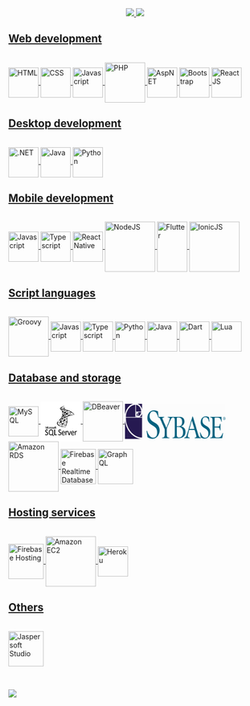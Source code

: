 <div align="center">
  <a href="https://github.com/pedrocorrea2002">
  <img height="180em" src="https://github-readme-stats.vercel.app/api?username=pedrocorrea2002&show_icons=true&theme=dark&include_all_commits=true&count_private=false"/>
  <img height="180em" src="https://github-readme-stats.vercel.app/api/top-langs/?username=pedrocorrea2002&layout=compact&langs_count=10&theme=dark"/>
</div>
  
<h2>Web development</h2>
<div style="display: inline_block"><br>
  <img align="center" title="HTML" tag="HTML" height="60" width="60" src="https://cdn.jsdelivr.net/gh/devicons/devicon/icons/html5/html5-original.svg">
  <img align="center" title="CSS" height="60" width="60" src="https://cdn.jsdelivr.net/gh/devicons/devicon/icons/css3/css3-original.svg">
  <img align="center" title="Javascript" height="60" width="60" src="https://cdn.jsdelivr.net/gh/devicons/devicon/icons/javascript/javascript-original.svg">
  <img align="center" title="PHP" height="80" width="80" src="https://cdn.jsdelivr.net/gh/devicons/devicon@latest/icons/php/php-original.svg">
  <img align="center" title="AspNET" height="60" width="60" src="https://cdn.jsdelivr.net/gh/devicons/devicon/icons/csharp/csharp-original.svg">
  <img align="center" title="Bootstrap" height="60" width="60" src="https://cdn.jsdelivr.net/gh/devicons/devicon/icons/bootstrap/bootstrap-original-wordmark.svg">
  <img align="center" title="ReactJS" height="60" width="60" src="https://cdn.jsdelivr.net/gh/devicons/devicon/icons/react/react-original.svg">
</div>
  
<h2>Desktop development</h2>
<div style="display: inline_block"><br>
  <img align="center" title=".NET" height="60" width="60" src="https://cdn.jsdelivr.net/gh/devicons/devicon/icons/dot-net/dot-net-plain-wordmark.svg">
  <img align="center" title="Java" height="60" width="60" src="https://cdn.jsdelivr.net/gh/devicons/devicon/icons/java/java-original.svg">
  <img align="center" title="Python" height="60" width="60" src="https://cdn.jsdelivr.net/gh/devicons/devicon/icons/python/python-original.svg">
</div>
  
<h2>Mobile development</h2>
<div style="display: inline_block"><br>
  <img align="center" title="Javascript" height="60" width="60" src="https://cdn.jsdelivr.net/gh/devicons/devicon/icons/javascript/javascript-original.svg">
  <img align="center" title="Typescript" height="60" width="60" src="https://cdn.jsdelivr.net/gh/devicons/devicon/icons/typescript/typescript-original.svg">
  <img align="center" title="ReactNative" height="60" width="60" src="https://cdn.jsdelivr.net/gh/devicons/devicon/icons/react/react-original.svg">
  <img align="center" title="NodeJS" height="100" width="100" src="https://cdn.jsdelivr.net/gh/devicons/devicon/icons/nodejs/nodejs-original-wordmark.svg">
  <img align="center" title="Flutter" height="100" width="60" src="https://cdn.jsdelivr.net/gh/devicons/devicon/icons/flutter/flutter-original.svg">
  <img align="center" title="IonicJS" height="100" width="100" src="https://cdn.jsdelivr.net/gh/devicons/devicon/icons/ionic/ionic-original-wordmark.svg">
</div>
  
<h2>Script languages</h2>
<div style="display: inline_block"><br>
  <img align="center" title="Groovy" height="80" width="80" src="https://cdn.jsdelivr.net/gh/devicons/devicon/icons/groovy/groovy-original.svg">
  <img align="center" title="Javascript" height="60" width="60" src="https://cdn.jsdelivr.net/gh/devicons/devicon/icons/javascript/javascript-original.svg">
  <img align="center" title="Typescript" height="60" width="60" src="https://cdn.jsdelivr.net/gh/devicons/devicon/icons/typescript/typescript-original.svg">
  <img align="center" title="Python" height="60" width="60" src="https://cdn.jsdelivr.net/gh/devicons/devicon/icons/python/python-original.svg">
  <img align="center" title="Java" height="60" width="60" src="https://cdn.jsdelivr.net/gh/devicons/devicon/icons/java/java-original.svg">
  <img align="center" title="Dart" height="60" width="60" src="https://cdn.jsdelivr.net/gh/devicons/devicon/icons/dart/dart-original.svg">
  <img align="center" title="Lua" height="60" width="60" src="https://cdn.jsdelivr.net/gh/devicons/devicon@latest/icons/lua/lua-original.svg">
</div> 
  
<h2>Database and storage</h2>
<div style="display: inline_block"><br>
  <img align="center" title="MySQL" height="60" width="60" src="https://cdn.jsdelivr.net/gh/devicons/devicon/icons/mysql/mysql-original.svg">
  <img align="center" title="SQLServer" height="80" width="80" src="https://github.com/pedrocorrea2002/pedrocorrea2002/blob/main/Icons/sqlserver.png" >
  <img align="center" title="DBeaver" height="80" width="80" src="https://icon.icepanel.io/Technology/svg/DBeaver.svg" >
  <img align="center" title="Sybase SQL Anywhere" height="70" width="200" src="https://github.com/pedrocorrea2002/pedrocorrea2002/blob/main/Icons/sybase.png">
  <img align="center" title="Amazon RDS" height="100" width="100" src="https://cdn.jsdelivr.net/gh/devicons/devicon/icons/amazonwebservices/amazonwebservices-plain-wordmark.svg">
  <img align="center" title="Firebase Realtime Database, Firebase Firestore, and Firebase Storage" height="70" width="70" src="https://cdn.jsdelivr.net/gh/devicons/devicon/icons/firebase/firebase-plain-wordmark.svg">
  <img align="center" title="GraphQL" height="70" width="70" src="https://cdn.jsdelivr.net/gh/devicons/devicon/icons/graphql/graphql-plain-wordmark.svg">
<div>
  
<h2>Hosting services</h2>
<div style="display: inline_block"><br>
  <img align="center" title="Firebase Hosting" height="70" width="70" src="https://cdn.jsdelivr.net/gh/devicons/devicon/icons/firebase/firebase-plain-wordmark.svg">
  <img align="center" title="Amazon EC2" height="100" width="100" src="https://cdn.jsdelivr.net/gh/devicons/devicon/icons/amazonwebservices/amazonwebservices-plain-wordmark.svg">
  <img align="center" title="Heroku" height="60" width="60" src="https://cdn.jsdelivr.net/gh/devicons/devicon/icons/heroku/heroku-plain-wordmark.svg">
<div>

<h2>Others</h2>
<div style="display: inline_block"><br>
  <img align="center" title="Jaspersoft Studio" height="70" width="70" src="https://cdn.icon-icons.com/icons2/2699/PNG/512/tibco_logo_icon_170502.png">
<div>
  
<h2></h2>
<div style="display: inline_block"><br></div>
 
<div> 
  <a href="https://www.linkedin.com/in/phcr" target="_blank"><img src="https://img.shields.io/badge/-LinkedIn-%230077B5?style=for-the-badge&logo=linkedin&logoColor=white" target="_blank" width="200"></a> 
 
  <!--![Snake animation](https://github.com/pedrocorrea2002/pedrocorrea2002/blob/output/github-contribution-grid-snake.svg)-->
 
</div>
